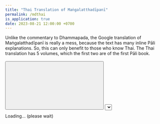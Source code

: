 ```yaml
---
title: "Thai Translation of Maṅgalatthadīpanī"
permalink: /mdthai
is_application: true
date: 2023-08-21 12:00:00 +0700
---
```


Unlike the commentary to Dhammapada, the Google translation of Maṅgalatthadīpanī is really a mess, because the text has many inline Pāli explanations. So, this can only benefit to those who know Thai. The Thai translation has 5 volumes, which the first two are of the first Pāli book.

<div id="toolbar" class="fixed" style="padding-bottom:10px;padding-top:3px;z-index:10;">
<span class="toolbarbg">
<button onClick="bcUtil.toggleToolBar(mdThai);"><svg class="icon"><use xlink:href="/assets/fontawesome/custom.svg#window-maximize"></use></svg></button>
<select id="paranumselector" title="Paragraph number to go" onChange="mdThai.goParaNum();"></select>
</span>
</div>
<div id="textdisplay" class="textdisplay">Loading... (please wait)</div>
<script src="/assets/js/mdthai.js"></script>
<script src="/assets/js/pako_inflate.min.js"></script>
<script>
window.mdThai = mdThai;
mdThai.util = bcUtil;
mdThai.loadText();
</script>


